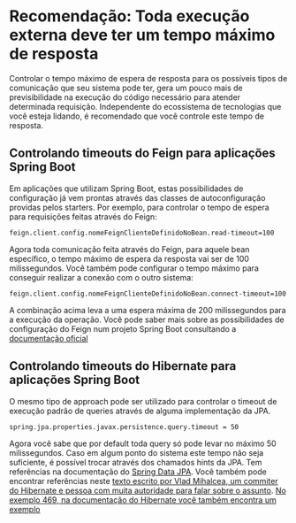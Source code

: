 # Recomendação: Toda execução externa deve ter um tempo máximo de resposta

Controlar o tempo máximo de espera de resposta para os possíveis tipos de comunicação que seu sistema pode ter, gera um pouco mais de previsibilidade na execução do código necessário para atender determinada requisição. Independente do ecossistema de tecnologias que você esteja lidando, é recomendado que você controle este tempo de resposta. 

## Controlando timeouts do Feign para aplicações Spring Boot

Em aplicações que utilizam Spring Boot, estas possibilidades de configuração já vem prontas através das classes de autoconfiguração providas pelos starters. Por exemplo, para controlar o tempo de espera para requisições feitas através do Feign:

```
feign.client.config.nomeFeignClienteDefinidoNoBean.read-timeout=100
```
Agora toda comunicação feita através do Feign, para aquele bean específico, o tempo máximo de espera da resposta vai ser de 100 milissegundos. Você também pode configurar o tempo máximo para conseguir realizar a conexão com o outro sistema:

```
feign.client.config.nomeFeignClienteDefinidoNoBean.connect-timeout=100
```

A combinação acima leva a uma espera máxima de 200 milissegundos para a execução da operação. Você pode saber mais sobre as possibilidades de configuração do Feign num projeto Spring Boot consultando a [documentação oficial](https://docs.spring.io/spring-cloud-openfeign/docs/2.2.4.RELEASE/reference/html/appendix.html)

## Controlando timeouts do Hibernate para aplicações Spring Boot

O mesmo tipo de approach pode ser utilizado para controlar o timeout de execução padrão de queries através de alguma implementação da JPA. 

```
spring.jpa.properties.javax.persistence.query.timeout = 50
```
Agora você sabe que por default toda query só pode levar no máximo 50 milissegundos. Caso em algum ponto do sistema este tempo não seja suficiente, é possível trocar através dos chamados hints da JPA. Tem referências na documentação do [Spring Data JPA](https://docs.spring.io/spring-data/jpa/docs/current/reference/html/#jpa.query-hints). Você também pode encontrar referências neste [texto escrito por Vlad Mihalcea, um commiter do Hibernate e pessoa com muita autoridade para falar sobre o assunto](https://vladmihalcea.com/jpa-hibernate-query-hints/). [No exemplo 469, na documentação do Hibernate você também encontra um exemplo](https://docs.jboss.org/hibernate/orm/5.2/userguide/html_single/Hibernate_User_Guide.html#jpql-api)


